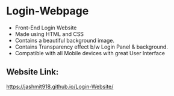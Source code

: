 # Login-Webpage
- Front-End Login Website
- Made using HTML and CSS
- Contains a beautiful background image.
- Contains Transparency effect b/w Login Panel & background.
- Compatible with all Mobile devices with great User Interface

## Website Link:
https://jashmit918.github.io/Login-Website/
